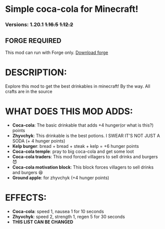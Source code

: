 # Simple coca-cola for Minecraft!

### Versions: 1.20.1 ~~1.16.5~~ ~~1.12.2~~

## **FORGE REQUIRED**

This mod can run with Forge only. [Download forge](https://files.minecraftforge.net/net/minecraftforge/forge/index_1.20.1.html)

# DESCRIPTION:

Explore this mod to get the best drinkables in minecraft! By the way. All crafts are in the source

# WHAT DOES THIS MOD ADDS:

*   **Coca-cola**: The basic drinkable that adds +4 hunger(or what is this?) points
*   **Zhyvchyk**: This drinkable is the best potions. I SWEAR IT'S NOT JUST A SODA (+ 4 hunger points)
*   **Kelp burger**: bread + bread + steak + kelp = +6 hunger points
*   **Coca-cola temple**: pray to big coca-cola and get some loot
*   **Coca-cola traders**: This mod forced villagers to sell drinks and burgers 😈
*   **Coca-cola motivation block**: This block forces villagers to sell drinks and burgers 😆
*   **Ground apple**: for zhyvchyk (+4 hunger points)

# EFFECTS:

*   **Coca-cola**: speed 1, nausea 1 for 10 seconds
*   **Zhyvchyk**: speed 2, strength 1, regen 5 for 30 seconds
*   **THIS LIST CAN BE CHANGED**
